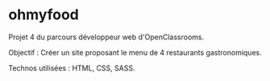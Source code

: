 # ohmyfood

Projet 4 du parcours développeur web d'OpenClassrooms.

Objectif : Créer un site proposant le menu de 4 restaurants gastronomiques.

Technos utilisées : HTML, CSS, SASS.